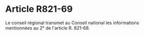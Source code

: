 # Article R821-69

<p>Le conseil régional transmet au Conseil national les informations mentionnées au 2° de l'article R. 821-68.</p>